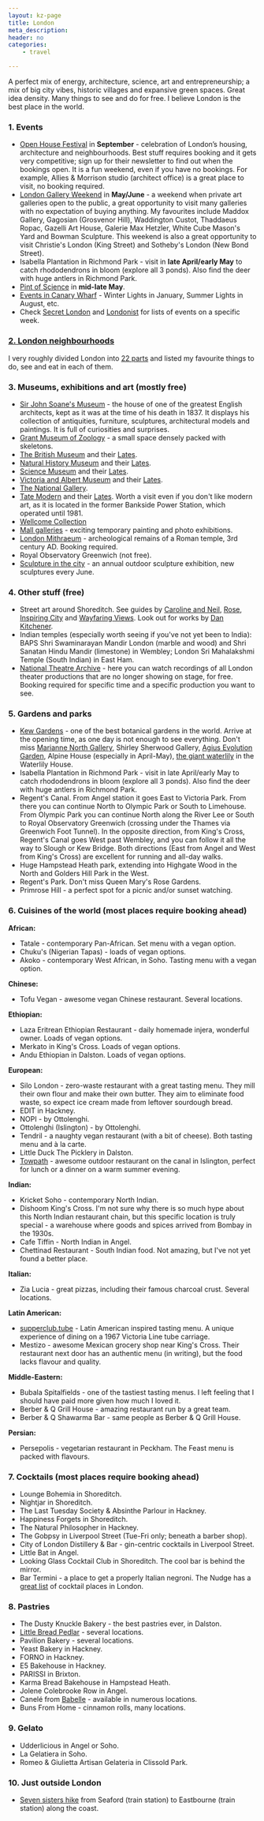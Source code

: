 ```yaml
---
layout: kz-page
title: London
meta_description: 
header: no
categories:
    - travel

---
```


A perfect mix of energy, architecture, science, art and entrepreneurship; a mix of big city vibes, historic villages and expansive green spaces. Great idea density. Many things to see and do for free. I believe London is the best place in the world.

### 1. Events

* [Open House Festival](https://open-city.org.uk/open-house-festival) in **September** - celebration of London’s housing, architecture and neighbourhoods. Best stuff requires booking and it gets very competitive; sign up for their newsletter to find out when the bookings open. It is a fun weekend, even if you have no bookings. For example, Allies & Morrison studio (architect office) is a great place to visit, no booking required.
* [London Gallery Weekend](https://londongalleryweekend.art/) in **May/June** - a weekend when private art galleries open to the public, a great opportunity to visit many galleries with no expectation of buying anything. My favourites include Maddox Gallery, Gagosian (Grosvenor Hill), Waddington Custot, Thaddaeus Ropac, Gazelli Art House, Galerie Max Hetzler, White Cube Mason's Yard and Bowman Sculpture. This weekend is also a great opportunity to visit Christie's London (King Street) and Sotheby's London (New Bond Street).
* Isabella Plantation in Richmond Park - visit in **late April/early May** to catch rhododendrons in bloom (explore all 3 ponds). Also find the deer with huge antlers in Richmond Park.
* [Pint of Science](https://pintofscience.co.uk/events/london) in **mid-late May**.
* [Events in Canary Wharf](https://canarywharf.com/whats-on/) - Winter Lights in January, Summer Lights in August, etc.
<nbsp></nbsp>
* Check [Secret London](https://secretldn.com/) and [Londonist](https://londonist.com/things-to-do) for lists of events on a specific week.

### [2. London neighbourhoods](/travel/london-parts/) 
I very roughly divided London into [22 parts](/travel/london-parts/) and listed my favourite things to do, see and eat in each of them.

### 3. Museums, exhibitions and art (mostly free)

* [Sir John Soane's Museum](https://www.soane.org/) -  the house of one of the greatest English architects, kept as it was at the time of his death in 1837. It displays his collection of antiquities, furniture, sculptures, architectural models and paintings. It is full of curiosities and surprises.
* [Grant Museum of Zoology](https://www.ucl.ac.uk/culture/grant-museum-zoology) - a small space densely packed with skeletons.
* [The British Museum](https://www.britishmuseum.org/exhibitions-events) and their [Lates](https://www.britishmuseum.org/visit/late-opening-on-fridays).
* [Natural History Museum](https://www.nhm.ac.uk/visit/whats-on.html) and their [Lates](https://www.nhm.ac.uk/events/lates.html).
* [Science Museum](https://www.sciencemuseum.org.uk/see-and-do) and their [Lates](https://www.sciencemuseum.org.uk/see-and-do/lates).
* [Victoria and Albert Museum](https://www.vam.ac.uk/whatson) and their [Lates](https://www.vam.ac.uk/info/friday-late).
* [The National Gallery](https://www.nationalgallery.org.uk/whats-on).
* [Tate Modern](https://www.tate.org.uk/visit/tate-modern) and their [Lates](https://www.tate.org.uk/whats-on/tate-modern/tate-modern-lates). Worth a visit even if you don't like modern art, as it is located in the former Bankside Power Station, which operated until 1981.
* [Wellcome Collection](https://wellcomecollection.org/)
* [Mall galleries](https://www.mallgalleries.org.uk/whats-on/exhibitions) - exciting temporary painting and photo exhibitions.
* [London Mithraeum](https://www.londonmithraeum.com/) - archeological remains of a Roman temple, 3rd century AD. Booking required.
* Royal Observatory Greenwich (not free).
<nbsp></nbsp>
* [Sculpture in the city](https://www.sculptureinthecity.org.uk/) - an annual outdoor sculpture exhibition, new sculptures every June.

### 4. Other stuff (free)
* Street art around Shoreditch. See guides by [Caroline and Neil](https://www.cktravels.com/shoreditch-street-art-london-guide-map/), [Rose](https://www.wheregoesrose.com/shoreditch-street-art/), [Inspiring City](https://inspiringcity.com/2020/07/23/a-street-art-map-of-shoreditch-and-brick-lane/) and [Wayfaring Views](https://wayfaringviews.com/see-shoreditch-street-art-get-your-london-with-edge/). Look out for works by [Dan Kitchener](https://www.dankitchener.com/).
* Indian temples (especially worth seeing if you've not yet been to India): BAPS Shri Swaminarayan Mandir London (marble and wood) and Shri Sanatan Hindu Mandir (limestone) in Wembley; London Sri Mahalakshmi Temple (South Indian) in East Ham.
* [National Theatre Archive](https://www.nationaltheatre.org.uk/about-the-national-theatre/archive) - here you can watch recordings of all London theater productions that are no longer showing on stage, for free. Booking required for specific time and a specific production you want to see.

### 5. Gardens and parks
* [Kew Gardens](https://www.kew.org/kew-gardens/whats-on) - one of the best botanical gardens in the world. Arrive at the opening time, as one day is not enough to see everything. Don't miss [Marianne North Gallery](https://www.youtube.com/watch?v=_nALt1P7UtU), Shirley Sherwood Gallery, [Agius Evolution Garden](https://www.kew.org/read-and-watch/11-things-about-evolution-garden), Alpine House (especially in April-May), [the giant waterlily](https://www.kew.org/read-and-watch/new-giant-waterlily-victoria-boliviana-discovered-at-kew) in the Waterlily House.
* Isabella Plantation in Richmond Park - visit in late April/early May to catch rhododendrons in bloom (explore all 3 ponds). Also find the deer with huge antlers in Richmond Park.
* Regent's Canal. From Angel station it goes East to Victoria Park. From there you can continue North to Olympic Park or South to Limehouse. From Olympic Park you can continue North along the River Lee or South to Royal Observatory Greenwich (crossing under the Thames via Greenwich Foot Tunnel). In the opposite direction, from King's Cross, Regent's Canal goes West past Wembley, and you can follow it all the way to Slough or Kew Bridge. Both directions (East from Angel and West from King's Cross) are excellent for running and all-day walks.
* Huge Hampstead Heath park, extending into Highgate Wood in the North and Golders Hill Park in the West.
* Regent's Park. Don't miss Queen Mary's Rose Gardens.
* Primrose Hill - a perfect spot for a picnic and/or sunset watching.

### 6. Cuisines of the world (most places require booking ahead)

**African:**
* Tatale - contemporary Pan-African. Set menu with a vegan option.
* Chuku's (Nigerian Tapas) - loads of vegan options.
* Akoko - contemporary West African, in Soho. Tasting menu with a vegan option.

**Chinese:**
* Tofu Vegan - awesome vegan Chinese restaurant. Several locations.

**Ethiopian:**
* Laza Eritrean Ethiopian Restaurant - daily homemade injera, wonderful owner. Loads of vegan options.
* Merkato in King's Cross. Loads of vegan options.
* Andu Ethiopian in Dalston. Loads of vegan options.

**European:**
* Silo London - zero-waste restaurant with a great tasting menu. They mill their own flour and make their own butter. They aim to eliminate food waste, so expect ice cream made from leftover sourdough bread.
* EDIT in Hackney.
* NOPI - by Ottolenghi.
* Ottolenghi (Islington) - by Ottolenghi.
* Tendril - a naughty vegan restaurant (with a bit of cheese). Both tasting menu and à la carte.
* Little Duck The Picklery in Dalston.
* [Towpath](https://www.towpathlondon.com/) - awesome outdoor restaurant on the canal in Islington, perfect for lunch or a dinner on a warm summer evening.

**Indian:**
* Kricket Soho - contemporary North Indian.
* Dishoom King's Cross. I'm not sure why there is so much hype about this North Indian restaurant chain, but this specific location is truly special - a warehouse where goods and spices arrived from Bombay in the 1930s.
* Cafe Tiffin - North Indian in Angel.
* Chettinad Restaurant - South Indian food. Not amazing, but I've not yet found a better place.

**Italian:**
* Zia Lucia - great pizzas, including their famous charcoal crust. Several locations.

**Latin American:**
* [supperclub.tube](https://supperclub.tube/) - Latin American inspired tasting menu. A unique experience of dining on a 1967 Victoria Line tube carriage.
* Mestizo - awesome Mexican grocery shop near King's Cross. Their restaurant next door has an authentic menu (in writing), but the food lacks flavour and quality.

**Middle-Eastern:**
* Bubala Spitalfields - one of the tastiest tasting menus. I left feeling that I should have paid more given how much I loved it.
* Berber & Q Grill House - amazing restaurant run by a great team.
* Berber & Q Shawarma Bar - same people as Berber & Q Grill House.

**Persian:**
* Persepolis - vegetarian restaurant in Peckham. The Feast menu is packed with flavours.




### 7. Cocktails (most places require booking ahead)

* Lounge Bohemia in Shoreditch.
* Nightjar in Shoreditch.
* The Last Tuesday Society & Absinthe Parlour in Hackney.
* Happiness Forgets in Shoreditch.
* The Natural Philosopher in Hackney.
* The Gobpsy in Liverpool Street (Tue-Fri only; beneath a barber shop).
* City of London Distillery & Bar - gin-centric cocktails in Liverpool Street.
* Little Bat in Angel.
* Looking Glass Cocktail Club  in Shoreditch. The cool bar is behind the mirror.
* Bar Termini - a place to get a properly Italian negroni.
<nbsp></nbsp>
The Nudge has a [great list](https://thenudge.com/features/secret-bars-london/) of cocktail places in London. 

### 8. Pastries

* The Dusty Knuckle Bakery - the best pastries ever, in Dalston.
* [Little Bread Pedlar](https://www.lbpedlar.com/) - several locations.
* Pavilion Bakery - several locations.
* Yeast Bakery in Hackney.
* FORNO in Hackney.
* E5 Bakehouse in Hackney.
* PARISSI in Brixton.
* Karma Bread Bakehouse in Hampstead Heath.
* Jolene Colebrooke Row in Angel.
* Canelé from [Babelle](http://www.babelle.uk/#Location) - available in numerous locations.
* Buns From Home - cinnamon rolls, many locations.

### 9. Gelato

* Udderlicious in Angel or Soho.
* La Gelatiera in Soho.
* Romeo & Giulietta Artisan Gelateria in Clissold Park.

### 10. Just outside London

* [Seven sisters hike](https://www.moonhoneytravel.com/seven-sisters-cliffs-walk-seaford-to-eastbourne/) from Seaford (train station) to Eastbourne (train station) along the coast.
